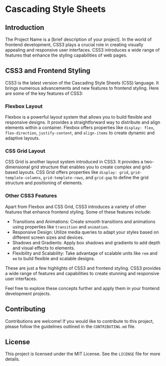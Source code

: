 # Cascading Style Sheets

## Introduction

The Project Name is a [brief description of your project]. In the world of
frontend development, CSS3 plays a crucial role in creating visually appealing
and responsive user interfaces. CSS3 introduces a wide range of features that
enhance the styling capabilities of web pages.

## CSS3 and Frontend Styling

CSS3 is the latest version of the Cascading Style Sheets (CSS) language. It
brings numerous advancements and new features to frontend styling. Here are some
of the key features of CSS3:

### Flexbox Layout

Flexbox is a powerful layout system that allows you to build flexible and
responsive designs. It provides a straightforward way to distribute and align
elements within a container. Flexbox offers properties like `display: flex`,
`flex-direction`, `justify-content`, and `align-items` to create dynamic and
adaptive layouts.

### CSS Grid Layout

CSS Grid is another layout system introduced in CSS3. It provides a
two-dimensional grid structure that enables you to create complex and grid-based
layouts. CSS Grid offers properties like `display: grid`,
`grid-template-columns`, `grid-template-rows`, and `grid-gap` to define the grid
structure and positioning of elements.

### Other CSS3 Features

Apart from Flexbox and CSS Grid, CSS3 introduces a variety of other features
that enhance frontend styling. Some of these features include:

- Transitions and Animations: Create smooth transitions and animations using
  properties like `transition` and `animation`.
- Responsive Design: Utilize media queries to adapt your styles based on
  different screen sizes and devices.
- Shadows and Gradients: Apply box shadows and gradients to add depth and visual
  effects to elements.
- Flexibility and Scalability: Take advantage of scalable units like `rem` and
  `em` to build flexible and scalable designs.

These are just a few highlights of CSS3 and frontend styling. CSS3 provides a
wide range of features and capabilities to create stunning and responsive user
interfaces.

Feel free to explore these concepts further and apply them in your frontend
development projects.

## Contributing

Contributions are welcome! If you would like to contribute to this project,
please follow the guidelines outlined in the `CONTRIBUTING.md` file.

## License

This project is licensed under the MIT License. See the `LICENSE` file for more
details.
